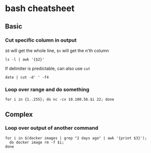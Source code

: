 # bash cheatsheet

## Basic
### Cut specific column in output
`$0` will get the whole line, `$n` will get the n'th column
```
ls -l | awk '{$2}'
```

If delimiter is predictable, can also use `cut`
```
date | cut -d' ' -f4
```

### Loop over range and do something
```
for i in {1..255}; do nc -cv 10.100.56.$i 22; done
```

## Complex
### Loop over output of another command
```
for i in $(docker images | grep "2 days ago" | awk '{print $3}'); 
  do docker image rm -f $i; 
done
```


